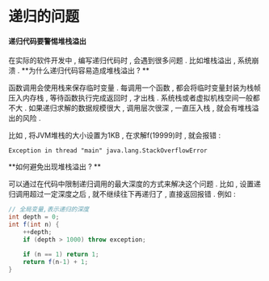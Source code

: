 # 递归的问题

#### 递归代码要警惕堆栈溢出

在实际的软件开发中 , 编写递归代码时 , 会遇到很多问题 . 比如堆栈溢出 , 系统崩溃 . **为什么递归代码容易造成堆栈溢出 ? **

函数调用会使用栈来保存临时变量 . 每调用一个函数 , 都会将临时变量封装为栈帧压入内存栈 , 等待函数执行完成返回时 , 才出栈 . 系统栈或者虚拟机栈空间一般都不大 . 如果递归求解的数据规模很大 , 调用层次很深 , 一直压入栈 , 就会有堆栈溢出的风险 .

比如 , 将JVM堆栈的大小设置为1KB , 在求解f\(19999\)时 , 就会报错 :

```
Exception in thread "main" java.lang.StackOverflowError
```

**如何避免出现堆栈溢出 ? **

可以通过在代码中限制递归调用的最大深度的方式来解决这个问题 . 比如 , 设置递归调用超过一定深度之后 , 就不继续往下再递归了 , 直接返回报错 . 例如 :

```java
// 全局变量,表示递归的深度
int depth = 0;
int f(int n) {
    ++depth;
    if (depth > 1000) throw exception;

    if (n == 1) return 1;
    return f(n-1) + 1;
}
```



